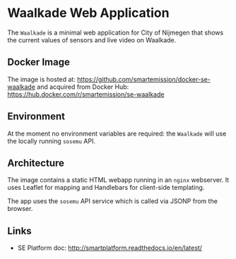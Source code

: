 # Waalkade Web Application

The `Waalkade` is a minimal web application for City of Nijmegen that shows the current values of
sensors and live video on Waalkade.

## Docker Image

The image is hosted at: https://github.com/smartemission/docker-se-waalkade
and acquired from Docker Hub: https://hub.docker.com/r/smartemission/se-waalkade

## Environment

At the moment no environment variables are required: the `Waalkade` will use the
locally running `sosemu` API.

## Architecture

The image contains a static HTML webapp running in an `nginx` webserver.
It uses Leaflet for mapping and Handlebars for client-side templating.

The app uses the `sosemu` API service which is called via JSONP from the browser.

## Links

* SE Platform doc: http://smartplatform.readthedocs.io/en/latest/
